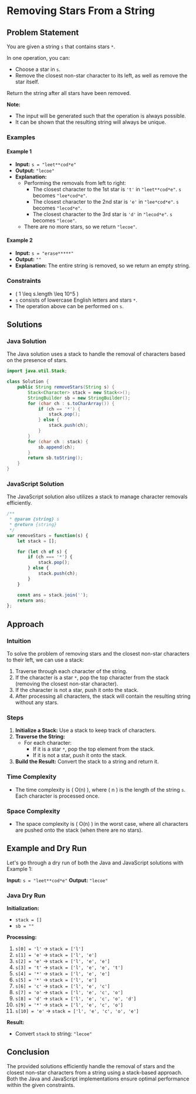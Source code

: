 # Removing Stars From a String

## Problem Statement

You are given a string `s` that contains stars `*`.

In one operation, you can:
- Choose a star in `s`.
- Remove the closest non-star character to its left, as well as remove the star itself.

Return the string after all stars have been removed.

**Note:**
- The input will be generated such that the operation is always possible.
- It can be shown that the resulting string will always be unique.

### Examples

#### Example 1

- **Input:** `s = "leet**cod*e"`
- **Output:** `"lecoe"`
- **Explanation:**
  - Performing the removals from left to right:
    - The closest character to the 1st star is `'t'` in `"leet**cod*e"`. `s` becomes `"lee*cod*e"`.
    - The closest character to the 2nd star is `'e'` in `"lee*cod*e"`. `s` becomes `"lecod*e"`.
    - The closest character to the 3rd star is `'d'` in `"lecod*e"`. `s` becomes `"lecoe"`.
  - There are no more stars, so we return `"lecoe"`.

#### Example 2

- **Input:** `s = "erase*****"`
- **Output:** `""`
- **Explanation:** The entire string is removed, so we return an empty string.

### Constraints

- \( 1 \leq s.length \leq 10^5 \)
- `s` consists of lowercase English letters and stars `*`.
- The operation above can be performed on `s`.

## Solutions

### Java Solution

The Java solution uses a stack to handle the removal of characters based on the presence of stars.

```java
import java.util.Stack;

class Solution {
    public String removeStars(String s) {
        Stack<Character> stack = new Stack<>();
        StringBuilder sb = new StringBuilder();
        for (char ch : s.toCharArray()) {
            if (ch == '*') {
                stack.pop();
            } else {
                stack.push(ch);
            }
        }
        for (char ch : stack) {
            sb.append(ch);
        }
        return sb.toString();
    }
}
```

### JavaScript Solution

The JavaScript solution also utilizes a stack to manage character removals efficiently.

```javascript
/**
 * @param {string} s
 * @return {string}
 */
var removeStars = function(s) {
    let stack = [];

    for (let ch of s) {
        if (ch === '*') {
            stack.pop();
        } else {
            stack.push(ch);
        }
    }

    const ans = stack.join('');
    return ans;
};
```

## Approach

### Intuition

To solve the problem of removing stars and the closest non-star characters to their left, we can use a stack:
1. Traverse through each character of the string.
2. If the character is a star `*`, pop the top character from the stack (removing the closest non-star character).
3. If the character is not a star, push it onto the stack.
4. After processing all characters, the stack will contain the resulting string without any stars.

### Steps

1. **Initialize a Stack:** Use a stack to keep track of characters.
2. **Traverse the String:**
   - For each character:
     - If it is a star `*`, pop the top element from the stack.
     - If it is not a star, push it onto the stack.
3. **Build the Result:** Convert the stack to a string and return it.

### Time Complexity

- The time complexity is \( O(n) \), where \( n \) is the length of the string `s`. Each character is processed once.

### Space Complexity

- The space complexity is \( O(n) \) in the worst case, where all characters are pushed onto the stack (when there are no stars).

## Example and Dry Run

Let's go through a dry run of both the Java and JavaScript solutions with Example 1:

**Input:** `s = "leet**cod*e"`
**Output:** `"lecoe"`

### Java Dry Run

**Initialization:**
- `stack = []`
- `sb = ""`

**Processing:**
1. `s[0] = 'l'` → `stack = ['l']`
2. `s[1] = 'e'` → `stack = ['l', 'e']`
3. `s[2] = 'e'` → `stack = ['l', 'e', 'e']`
4. `s[3] = 't'` → `stack = ['l', 'e', 'e', 't']`
5. `s[4] = '*'` → `stack = ['l', 'e', 'e']`
6. `s[5] = '*'` → `stack = ['l', 'e']`
7. `s[6] = 'c'` → `stack = ['l', 'e', 'c']`
8. `s[7] = 'o'` → `stack = ['l', 'e', 'c', 'o']`
9. `s[8] = 'd'` → `stack = ['l', 'e', 'c', 'o', 'd']`
10. `s[9] = '*'` → `stack = ['l', 'e', 'c', 'o']`
11. `s[10] = 'e'` → `stack = ['l', 'e', 'c', 'o', 'e']`

**Result:**
- Convert `stack` to string: `"lecoe"`

## Conclusion

The provided solutions efficiently handle the removal of stars and the closest non-star characters from a string using a stack-based approach. Both the Java and JavaScript implementations ensure optimal performance within the given constraints.
